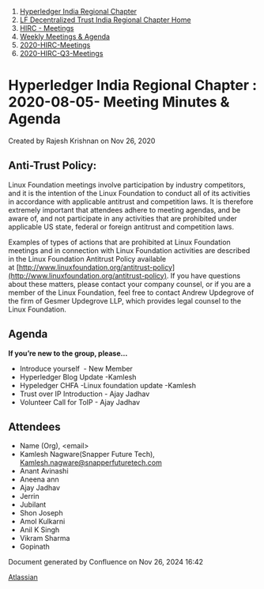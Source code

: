 1. [Hyperledger India Regional Chapter](index.html)
2. [LF Decentralized Trust India Regional Chapter Home](LF-Decentralized-Trust-India-Regional-Chapter-Home_19169282.html)
3. [HIRC - Meetings](HIRC---Meetings_19169350.html)
4. [Weekly Meetings &amp; Agenda](19169352.html)
5. [2020-HIRC-Meetings](2020-HIRC-Meetings_19169301.html)
6. [2020-HIRC-Q3-Meetings](2020-HIRC-Q3-Meetings_19169367.html)

# Hyperledger India Regional Chapter : 2020-08-05- Meeting Minutes &amp; Agenda

Created by Rajesh Krishnan on Nov 26, 2020

## Anti-Trust Policy:

Linux Foundation meetings involve participation by industry competitors, and it is the intention of the Linux Foundation to conduct all of its activities in accordance with applicable antitrust and competition laws. It is therefore extremely important that attendees adhere to meeting agendas, and be aware of, and not participate in any activities that are prohibited under applicable US state, federal or foreign antitrust and competition laws.

Examples of types of actions that are prohibited at Linux Foundation meetings and in connection with Linux Foundation activities are described in the Linux Foundation Antitrust Policy available at [http://www.linuxfoundation.org/antitrust-policy](http://www.linuxfoundation.org/antitrust-policy). If you have questions about these matters, please contact your company counsel, or if you are a member of the Linux Foundation, feel free to contact Andrew Updegrove of the firm of Gesmer Updegrove LLP, which provides legal counsel to the Linux Foundation.

## Agenda

**If you’re new to the group, please…**

- Introduce yourself  - New Member
- Hyperledger Blog Update -Kamlesh
- Hypeledger CHFA -Linux foundation update -Kamlesh
- Trust over IP Introduction - Ajay Jadhav
- Volunteer Call for ToIP - Ajay Jadhav

## Attendees

- Name (Org), &lt;email&gt;
- Kamlesh Nagware(Snapper Future Tech), [Kamlesh.nagware@snapperfuturetech.com](mailto:Kamlesh.nagware@snapperfuturetech.com)
- Anant Avinashi
- Aneena ann
- Ajay Jadhav
- Jerrin
- Jubilant
- Shon Joseph
- Amol Kulkarni
- Anil K Singh
- Vikram Sharma
- Gopinath

Document generated by Confluence on Nov 26, 2024 16:42

[Atlassian](http://www.atlassian.com/)
